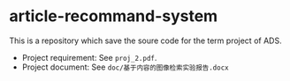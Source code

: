 # article-recommand-system
This is  a repository which save the soure code for the term project of ADS.

* Project requirement: See `proj_2.pdf`.
* Project document: See `doc/基于内容的图像检索实验报告.docx`
